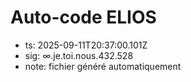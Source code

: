 # Auto-code ELIOS
- ts: 2025-09-11T20:37:00.101Z
- sig: ∞.je.toi.nous.432.528
- note: fichier généré automatiquement